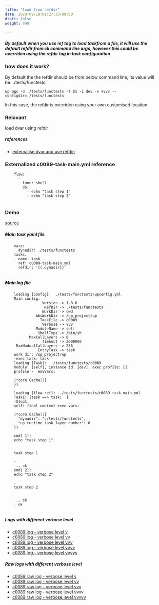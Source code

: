 ```yaml
---
title: "load from refdir"
date: 2020-09-18T01:27:35+99:00
draft: false
weight: 990

---
```


##### By default when you use ref tag to load taskfrom a file, it will use the default refdir from cli command line args, however this could be overriden using the refdir tag in task configuration


### how does it work?


By default the the refdir should be from below command line, its value will be: ./tests/functests

```
up ngo -d ./tests/functests -t $1 -i dev -v vvvv --configdir=./tests/functests
```

In this case, the refdir is overriden using your own customised location











### Relavant


load dvar using refdir









##### references
* [externalise dvar and use refdir:](../../organization/c0088)


### Externalized c0089-task-main.yml reference






```
    flow:
      -
        func: shell
        do:
          - echo "task step 1"
          - echo "task step 2"
    
```






### Demo








[source](https://github.com/upcmd/up/blob/master/tests/functests/c0089.yml)

##### Main task yaml file
```
    vars:
      dynadir: ./tests/functests
    tasks:
    - name: task
      ref: c0089-task-main.yml
      refdir: '{{.dynadir}}'
    
```
##### Main log file
```
    loading [Config]:  ./tests/functests/upconfig.yml
    Main config:
                 Version -> 1.0.0
                  RefDir -> ./tests/functests
                 WorkDir -> cwd
              AbsWorkDir -> /up_project/up
                TaskFile -> c0089
                 Verbose -> vvv
              ModuleName -> self
               ShellType -> /bin/sh
           MaxCallLayers -> 8
                 Timeout -> 3600000
     MaxModuelCallLayers -> 256
               EntryTask -> task
    work dir: /up_project/up
    -exec task: task
    loading [Task]:  ./tests/functests/c0089
    module: [self], instance id: [dev], exec profile: []
    profile -  envVars:
    
    (*core.Cache)({
    })
    
    loading [flow ref]:  ./tests/functests/c0089-task-main.yml
    Task1: [task ==> task:  ]
    -Step1:
    self: final context exec vars:
    
    (*core.Cache)({
      "dynadir": "./tests/functests",
      "up_runtime_task_layer_number": 0
    })
    
    cmd( 1):
    echo "task step 1"
    
    -
    task step 1
    
    -
     .. ok
    cmd( 2):
    echo "task step 2"
    
    -
    task step 2
    
    -
     .. ok
    . ok
    
```


##### Logs with different verbose level
* [c0089 log - verbose level v](../../logs/c0089_v)
* [c0089 log - verbose level vv](../../logs/c0089_vv)
* [c0089 log - verbose level vvv](../../logs/c0089_vvvv)
* [c0089 log - verbose level vvvv](../../logs/c0089_vvvv)
* [c0089 log - verbose level vvvvv](../../logs/c0089_vvvvv)

##### Raw logs with different verbose level
* [c0089 raw log - verbose level v](../../reflogs/c0089_v.log)
* [c0089 raw log - verbose level vv](../../reflogs/c0089_vv.log)
* [c0089 raw log - verbose level vvv](../../reflogs/c0089_vvv.log)
* [c0089 raw log - verbose level vvvv](../../reflogs/c0089_vvvv.log)
* [c0089 raw log - verbose level vvvvv](../../reflogs/c0089_vvvvv.log)







